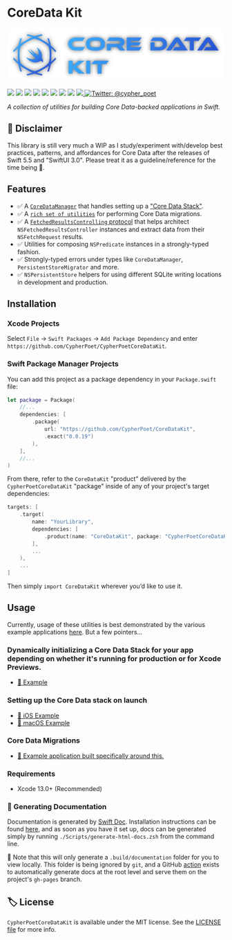 # CoreData Kit

<div align="center">
   <img width="600px" src="./Extras/Images/Banner-1.png" alt="CypherPoetCoreDataKit Header Image">
</div>

<p>
    <img src="https://img.shields.io/badge/Swift-5.5-F06C33.svg" />
    <img src="https://img.shields.io/badge/iOS-15.0+-865EFC.svg" />
    <img src="https://img.shields.io/badge/iPadOS-15.0+-F65EFC.svg" />
    <img src="https://img.shields.io/badge/macOS-12.0+-179AC8.svg" />
    <img src="https://img.shields.io/badge/tvOS-15.0+-41465B.svg" />
    <img src="https://img.shields.io/badge/watchOS-8.0+-1FD67A.svg" />
    <img src="https://img.shields.io/badge/License-MIT-blue.svg" />
    <img src="https://github.com/CypherPoet/CypherPoetCoreDataKit/workflows/Build%20&%20Test/badge.svg" />
    <a href="https://github.com/apple/swift-package-manager">
      <img src="https://img.shields.io/badge/spm-compatible-brightgreen.svg?style=flat" />
    </a>
    <a href="https://twitter.com/cypher_poet">
        <img src="https://img.shields.io/badge/Contact-@cypher_poet-lightgrey.svg?style=flat" alt="Twitter: @cypher_poet" />
    </a>
</p>


<p align="center">

_A collection of utilities for building Core Data-backed applications in Swift._

<p />


## 🚧 Disclaimer

This library is still very much a WIP as I study/experiment with/develop best practices, patterns, and affordances for Core Data after the releases of Swift 5.5 and "SwiftUI 3.0". Please treat it as a guideline/reference for the time being 🙂.


## Features

- ✅ A [`CoreDataManager`](./Sources/CoreDataManager/) that handles setting up a ["Core Data Stack"](https://developer.apple.com/documentation/coredata/core_data_stack).
- ✅ A [`rich set of utilities`](./Sources/Migration/) for performing Core Data migrations.
- ✅ A [`FetchedResultsControlling` protocol](./Sources/FetchUtils/FetchedResultsControlling.swift) that helps architect `NSFetchedResultsController` instances and extract data from their `NSFetchRequest` results.
- ✅ Utilities for composing `NSPredicate` instances in a strongly-typed fashion.
- ✅ Strongly-typed errors under types like `CoreDataManager`, `PersistentStoreMigrator` and more.
- ✅ `NSPersistentStore` helpers for using different SQLite writing locations in development and production.


## Installation

### Xcode Projects

Select `File` -> `Swift Packages` -> `Add Package Dependency` and enter `https://github.com/CypherPoet/CypherPoetCoreDataKit`.


### Swift Package Manager Projects

You can add this project as a package dependency in your `Package.swift` file:

```swift
let package = Package(
    //...
    dependencies: [
        .package(
            url: "https://github.com/CypherPoet/CoreDataKit",
            .exact("0.0.19")
        ),
    ],
    //...
)
```

From there, refer to the `CoreDataKit` "product" delivered by the `CypherPoetCoreDataKit` "package" inside of any of your project's target dependencies:

```swift
targets: [
    .target(
        name: "YourLibrary",
        dependencies: [
            .product(name: "CoreDataKit", package: "CypherPoetCoreDataKit"),
        ],
        ...
    ),
    ...
]
```

Then simply `import CoreDataKit` wherever you’d like to use it.



## Usage

Currently, usage of these utilities is best demonstrated by the various example applications [here](./Examples/). But a few pointers...

### Dynamically initializing a Core Data Stack for your app depending on whether it's running for production or for Xcode Previews.

- [🔗 Example](https://github.com/CypherPoet/CoreDataKit/blob/migration-helpers/Examples/ReviewJournal/Shared/Misc%20Utils/Extensions/CoreDataManager%2BUtils.swift)

### Setting up the Core Data stack on launch

- [🔗 iOS Example](./Examples/ReviewJournal/iOS/App/AppDelegate.swift)
- [🔗 macOS Example](./Examples/ReviewJournal/macOS/App/AppDelegate.swift)


<!-- ### [Advanced Fetching]() (adapted from _Core Data by Tutorials_) -->

### Core Data Migrations

- [🔗 Example application built specifically around this.](./Examples/ReviewJournal)


### Requirements

- Xcode 13.0+ (Recommended)


### 📜 Generating Documentation

Documentation is generated by [Swift Doc](https://github.com/SwiftDocOrg/swift-doc). Installation instructions can be found [here](https://github.com/SwiftDocOrg/swift-doc#installation), and as soon as you have it set up, docs can be generated simply by running `./Scripts/generate-html-docs.zsh` from the command line.

📝 Note that this will only generate a `.build/documentation` folder for you to view locally. This folder is being ignored by `git`, and a GitHub [action](./.github/workflows/PublishDocumentation.yml) exists to automatically generate docs at the root level and serve them on the project's `gh-pages` branch.



## 🏷 License

`CypherPoetCoreDataKit` is available under the MIT license. See the [LICENSE file](./LICENSE) for more info.
